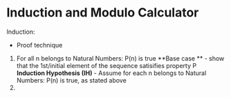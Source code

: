 # Induction and Modulo Calculator


Induction: 
- Proof technique
1) For all n belongs to Natural Numbers: P(n) is true
**Base case ** - show that the 1st/initial element of the sequence satisifies property P
**Induction Hypothesis (IH)** - Assume for each n belongs to Natural Numbers: P(n) is true, as stated above
2) 
